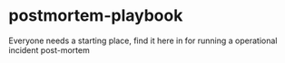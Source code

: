# postmortem-playbook
Everyone needs a starting place, find it here in for running a operational incident post-mortem
